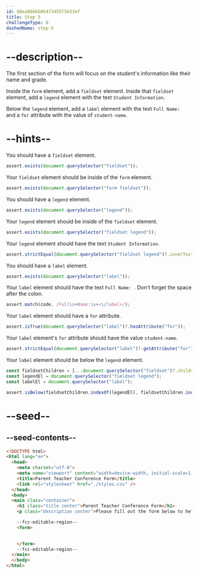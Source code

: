 ```yaml
---
id: 68ea8666b8b473455f5b33ef
title: Step 5
challengeType: 0
dashedName: step-5
---
```


# --description--

The first section of the form will focus on the student's information like their name and grade.

Inside the `form` element, add a `fieldset` element. Inside that `fieldset` element, add a `legend` element with the text `Student Information`. 

Below the `legend` element, add a `label` element with the text `Full Name: ` and a `for` attribute with the value of `student-name`.


# --hints--

You should have a `fieldset` element.

```js
assert.exists(document.querySelector("fieldset"));
```

Your `fieldset` element should be inside of the `form` element.

```js
assert.exists(document.querySelector("form fieldset"));
```

You should have a `legend` element.

```js
assert.exists(document.querySelector("legend"));
```

Your `legend` element should be inside of the `fieldset` element.

```js
assert.exists(document.querySelector("fieldset legend"));
```

Your `legend` element should have the text `Student Information`.

```js
assert.strictEqual(document.querySelector("fieldset legend")?.innerText, "Student Information");
```

You should have a `label` element.

```js
assert.exists(document.querySelector("label"));
```

Your `label` element should have the text `Full Name: `. Don't forget the space after the colon.

```js
assert.match(code, /Full\s+Name:\s+<\/label>/);
```

Your `label` element should have a `for` attribute.

```js
assert.isTrue(document.querySelector("label")?.hasAttribute("for"));
```

Your `label` element's `for` attribute should have the value `student-name`.

```js
assert.strictEqual(document.querySelector("label")?.getAttribute("for"), "student-name");
```

Your `label` element should be below the `legend` element.

```js
const fieldsetChildren = [...document.querySelector("fieldset")?.children];
const legendEl = document.querySelector("fieldset legend");
const labelEl = document.querySelector("label");

assert.isBelow(fieldsetChildren.indexOf(legendEl), fieldsetChildren.indexOf(labelEl));
```

# --seed--

## --seed-contents--

```html
<!DOCTYPE html>
<html lang="en">
  <head>
    <meta charset="utf-8">
    <meta name="viewport" content="width=device-width, initial-scale=1.0">
    <title>Parent Teacher Conference Form</title>
    <link rel="stylesheet" href="./styles.css" />
  </head>
  <body>
  <main class="container">
    <h1 class="title center">Parent Teacher Conference Form</h1>
    <p class="description center">Please fill out the form below to help schedule your parent-teacher conference.</p>

    --fcc-editable-region--
    <form>
		

    </form>
    --fcc-editable-region--
  </main>
  </body>
</html>
```
